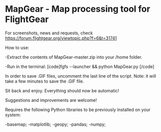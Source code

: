 # MapGear - Map processing tool for FlightGear

For screenshots, news and requests, check https://forum.flightgear.org/viewtopic.php?f=6&t=31741

How to use:

-Extract the contents of MapGear-master.zip into your /home folder.

-Run in the terminal: [code]fgfs --launcher  && python MapGear.py [/code]

In order to save .GIF files, uncomment the last line of the script. Note: it will take a few minutes to save the .GIF file.





Sit back and enjoy. Everything should now be automatic!

Suggestions and improvements are welcome!

Requires the following Python libraries to be previously installed on your system:

-basemap;
-matplotlib;
-geopy;
-pandas;
-numpy;
